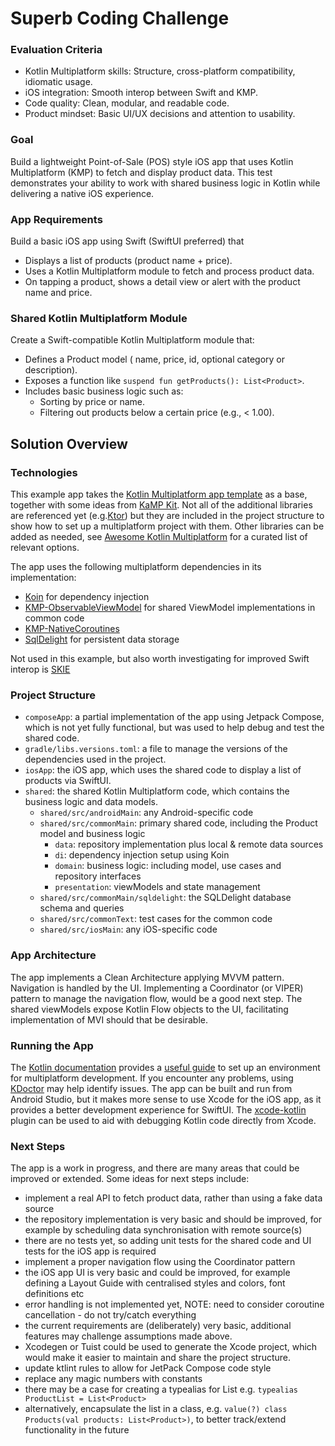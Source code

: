 # Superb Coding Challenge
### Evaluation Criteria
* Kotlin Multiplatform skills: Structure, cross-platform compatibility, idiomatic usage.
* iOS integration: Smooth interop between Swift and KMP.
* Code quality: Clean, modular, and readable code.
* Product mindset: Basic UI/UX decisions and attention to usability.
### Goal
Build a lightweight Point-of-Sale (POS) style iOS app that uses Kotlin Multiplatform (KMP) to
fetch and display product data. This test demonstrates your ability to work with shared
business logic in Kotlin while delivering a native iOS experience.
### App Requirements
Build a basic iOS app using Swift (SwiftUI preferred) that
* Displays a list of products (product name + price).
* Uses a Kotlin Multiplatform module to fetch and process product data.
* On tapping a product, shows a detail view or alert with the product name and price.
### Shared Kotlin Multiplatform Module
Create a Swift-compatible Kotlin Multiplatform module that:
* Defines a Product model ( name, price, id, optional category or description).
* Exposes a function like ``suspend fun getProducts(): List<Product>``.
* Includes basic business logic such as:
  * Sorting by price or name.
  * Filtering out products below a certain price (e.g., < 1.00).


## Solution Overview

### Technologies

This example app takes the [Kotlin Multiplatform app template](https://github.com/kotlin/KMP-App-Template-Native) as a base, together with some ideas from [KaMP Kit](https://github.com/touchlab/KaMPKit).
Not all of the additional libraries are referenced yet (e.g.[Ktor](https://ktor.io/)) but they are included in the project structure to show how to set up a multiplatform project with them.
Other libraries can be added as needed, see [Awesome Kotlin Multiplatform](https://github.com/terrakok/kmp-awesome) for a curated list of relevant options.

The app uses the following multiplatform dependencies in its implementation:

- [Koin](https://github.com/InsertKoinIO/koin) for dependency injection
- [KMP-ObservableViewModel](https://github.com/rickclephas/KMP-ObservableViewModel) for shared ViewModel implementations in common code
- [KMP-NativeCoroutines](https://github.com/rickclephas/KMP-NativeCoroutines)
- [SqlDelight](https://sqldelight.github.io/sqldelight/2.1.0/) for persistent data storage

Not used in this example, but also worth investigating for improved Swift interop is [SKIE](https://github.com/touchlab/SKIE)

### Project Structure
- ``composeApp``: a partial implementation of the app using Jetpack Compose, which is not yet fully functional, but was used to help debug and test the shared code.
- ``gradle/libs.versions.toml``: a file to manage the versions of the dependencies used in the project.
- ``iosApp``: the iOS app, which uses the shared code to display a list of products via SwiftUI.
- ``shared``: the shared Kotlin Multiplatform code, which contains the business logic and data models.
  - ``shared/src/androidMain``: any Android-specific code
  - ``shared/src/commonMain``: primary shared code, including the Product model and business logic
    - ``data``: repository implementation plus local & remote data sources
    - ``di``: dependency injection setup using Koin
    - ``domain``: business logic: including model, use cases and repository interfaces
    - ``presentation``: viewModels and state management
  - ``shared/src/commonMain/sqldelight``: the SQLDelight database schema and queries
  - ``shared/src/commonText``: test cases for the common code
  - ``shared/src/iosMain``: any iOS-specific code

### App Architecture
The app implements a Clean Architecture applying MVVM pattern. Navigation is handled by the UI. Implementing a Coordinator (or VIPER) pattern to manage the navigation flow, would be a good next step.
The shared viewModels expose Kotlin Flow objects to the UI, facilitating implementation of MVI should that be desirable.

### Running the App
The [Kotlin documentation](https://kotlinlang.org/docs/home.html) provides a [useful guide](https://kotlinlang.org/docs/multiplatform-mobile-setup.html) to set up an environment for multiplatform development. If you encounter any problems, using [KDoctor](https://github.com/Kotlin/kdoctor) may help identify issues.
The app can be built and run from Android Studio, but it makes more sense to use Xcode for the iOS app, as it provides a better development experience for SwiftUI. The [xcode-kotlin](https://touchlab.co/xcodekotlin) plugin can be used to aid with debugging Kotlin code directly from Xcode.

### Next Steps
The app is a work in progress, and there are many areas that could be improved or extended. Some ideas for next steps include:
- implement a real API to fetch product data, rather than using a fake data source
- the repository implementation is very basic and should be improved, for example by scheduling data synchronisation with remote source(s)
- there are no tests yet, so adding unit tests for the shared code and UI tests for the iOS app is required
- implement a proper navigation flow using the Coordinator pattern
- the iOS app UI is very basic and could be improved, for example defining a Layout Guide with centralised styles and colors, font definitions etc
- error handling is not implemented yet, NOTE: need to consider coroutine cancellation - do not try/catch everything
- the current requirements are (deliberately) very basic, additional features may challenge assumptions made above.
- Xcodegen or Tuist could be used to generate the Xcode project, which would make it easier to maintain and share the project structure.
- update ktlint rules to allow for JetPack Compose code style
- replace any magic numbers with constants
- there may be a case for creating a typealias for List<Product> e.g. ``typealias ProductList = List<Product>``
- alternatively, encapsulate the list in a class, e.g. ``value(?) class Products(val products: List<Product>)``, to better track/extend functionality in the future